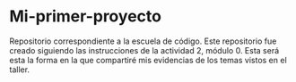 # Mi-primer-proyecto
Repositorio correspondiente a la escuela de código.
Este repositorio fue creado siguiendo las instrucciones de la actividad 2, módulo 0.
Esta será esta la forma en la que compartiré mis evidencias de los temas vistos en el taller.
